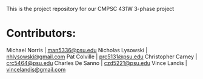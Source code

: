 This is the project repository for our CMPSC 431W 3-phase project

# Contributors:

Michael Norris | man5336@psu.edu
Nicholas Lysowski | nhlysowski@gmail.com
Pat Colville | prc5131@psu.edu
Christopher Carney | crc5464@psu.edu
Charles De Sanno | czd5221@psu.edu
Vince Landis | vincelandis@gmail.com

